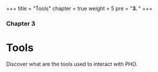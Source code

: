 +++
title = "Tools"
chapter = true
weight = 5
pre = "<b>3. </b>"
+++

### Chapter 3

# Tools

Discover what are the tools used to interact with PHO.


